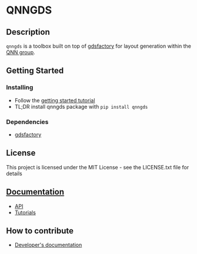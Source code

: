 # QNNGDS

## Description
`qnngds` is a toolbox built on top of [gdsfactory](https://gdsfactory.github.io)
for layout generation within the [QNN group](https://qnn-rle.mit.edu).

## Getting Started
### Installing
- Follow the [getting started tutorial](https://qnngds.readthedocs.io/en/latest/tutorials/gettingsstarted.html)
- TL;DR install qnngds package with `pip install qnngds`

### Dependencies
- [gdsfactory](https://pypi.org/project/gdsfactory/)

## License
This project is licensed under the MIT License - see the LICENSE.txt file for details

## [Documentation](https://qnngds.readthedocs.io/en/latest/)
- [API](https://qnngds.readthedocs.io/en/latest/api.html)
- [Tutorials](https://qnngds.readthedocs.io/en/latest/tutorials.html)

## How to contribute
- [Developer's documentation](https://qnngds-dev.readthedocs.io/en/latest)
